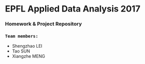# EPFL Applied Data Analysis 2017

### Homework & Project Repository  

### `Team members:`

- Shengzhao LEI
- Tao SUN
- Xiangzhe MENG
